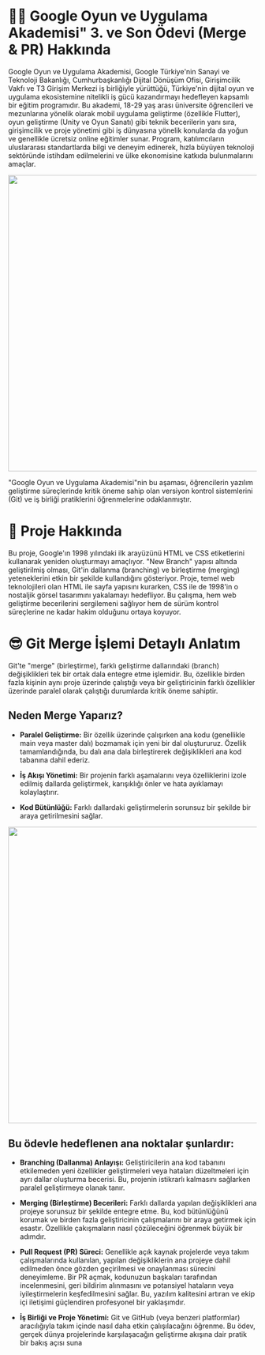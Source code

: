 # 🧙‍♂️ Google Oyun ve Uygulama Akademisi" 3. ve Son Ödevi (Merge & PR) Hakkında
<p>Google Oyun ve Uygulama Akademisi, Google Türkiye'nin Sanayi ve Teknoloji Bakanlığı, Cumhurbaşkanlığı Dijital Dönüşüm Ofisi, Girişimcilik Vakfı ve T3 Girişim Merkezi iş birliğiyle yürüttüğü, Türkiye'nin dijital oyun ve uygulama ekosistemine nitelikli iş gücü kazandırmayı hedefleyen kapsamlı bir eğitim programıdır. Bu akademi, 18-29 yaş arası üniversite öğrencileri ve mezunlarına yönelik olarak mobil uygulama geliştirme (özellikle Flutter), oyun geliştirme (Unity ve Oyun Sanatı) gibi teknik becerilerin yanı sıra, girişimcilik ve proje yönetimi gibi iş dünyasına yönelik konularda da yoğun ve genellikle ücretsiz online eğitimler sunar. Program, katılımcıların uluslararası standartlarda bilgi ve deneyim edinerek, hızla büyüyen teknoloji sektöründe istihdam edilmelerini ve ülke ekonomisine katkıda bulunmalarını amaçlar.</p>

<img width="1000" height="600" src="https://github.com/StarLordBerke4/Odev3-Merge/blob/main/G%C3%B6rseller/oyun-ve-uygulama-akademisi.png">

<p>"Google Oyun ve Uygulama Akademisi"nin bu aşaması, öğrencilerin yazılım geliştirme süreçlerinde kritik öneme sahip olan versiyon kontrol sistemlerini (Git) ve iş birliği pratiklerini öğrenmelerine odaklanmıştır. </p>

# 👾 Proje Hakkında
<p>Bu proje, Google'ın 1998 yılındaki ilk arayüzünü HTML ve CSS etiketlerini kullanarak yeniden oluşturmayı amaçlıyor. "New Branch" yapısı altında geliştirilmiş olması, Git'in dallanma (branching) ve birleştirme (merging) yeteneklerini etkin bir şekilde kullandığını gösteriyor. Proje, temel web teknolojileri olan HTML ile sayfa yapısını kurarken, CSS ile de 1998'in o nostaljik görsel tasarımını yakalamayı hedefliyor. Bu çalışma, hem web geliştirme becerilerini sergilemeni sağlıyor hem de sürüm kontrol süreçlerine ne kadar hakim olduğunu ortaya koyuyor.</p>

# 😎 Git Merge İşlemi Detaylı Anlatım
<p>Git'te "merge" (birleştirme), farklı geliştirme dallarındaki (branch) değişiklikleri tek bir ortak dala entegre etme işlemidir. Bu, özellikle birden fazla kişinin aynı proje üzerinde çalıştığı veya bir geliştiricinin farklı özellikler üzerinde paralel olarak çalıştığı durumlarda kritik öneme sahiptir.</p>

##  Neden Merge Yaparız?
- <p><b>Paralel Geliştirme:</b> Bir özellik üzerinde çalışırken ana kodu (genellikle main veya master dalı) bozmamak için yeni bir dal oluştururuz. Özellik tamamlandığında, bu dalı ana dala birleştirerek değişiklikleri ana kod tabanına dahil ederiz.</p>
- <p><b>İş Akışı Yönetimi:</b> Bir projenin farklı aşamalarını veya özelliklerini izole edilmiş dallarda geliştirmek, karışıklığı önler ve hata ayıklamayı kolaylaştırır.</p>
- <p><b>Kod Bütünlüğü:</b> Farklı dallardaki geliştirmelerin sorunsuz bir şekilde bir araya getirilmesini sağlar.</p>

<img width="1000" height="600" src="https://github.com/StarLordBerke4/Odev3-Merge/blob/main/G%C3%B6rseller/git-merge-dev.png">

## Bu ödevle hedeflenen ana noktalar şunlardır:
- <p><b>Branching (Dallanma) Anlayışı:</b> Geliştiricilerin ana kod tabanını etkilemeden yeni özellikler geliştirmeleri veya hataları düzeltmeleri için ayrı dallar oluşturma becerisi. Bu, projenin istikrarlı kalmasını sağlarken paralel geliştirmeye olanak tanır.</p>
- <p><b>Merging (Birleştirme) Becerileri:</b> Farklı dallarda yapılan değişiklikleri ana projeye sorunsuz bir şekilde entegre etme. Bu, kod bütünlüğünü korumak ve birden fazla geliştiricinin çalışmalarını bir araya getirmek için esastır. Özellikle çakışmaların nasıl çözüleceğini öğrenmek büyük bir adımdır.</p>
- <p><b>Pull Request (PR) Süreci:</b> Genellikle açık kaynak projelerde veya takım çalışmalarında kullanılan, yapılan değişikliklerin ana projeye dahil edilmeden önce gözden geçirilmesi ve onaylanması sürecini deneyimleme. Bir PR açmak, kodunuzun başkaları tarafından incelenmesini, geri bildirim alınmasını ve potansiyel hataların veya iyileştirmelerin keşfedilmesini sağlar. Bu, yazılım kalitesini artıran ve ekip içi iletişimi güçlendiren profesyonel bir yaklaşımdır.</p>
- <p><b>İş Birliği ve Proje Yönetimi:</b> Git ve GitHub (veya benzeri platformlar) aracılığıyla takım içinde nasıl daha etkin çalışılacağını öğrenme. Bu ödev, gerçek dünya projelerinde karşılaşacağın geliştirme akışına dair pratik bir bakış açısı suna</p>
